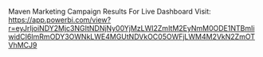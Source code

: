 Maven Marketing Campaign Results
For Live Dashboard Visit:
https://app.powerbi.com/view?r=eyJrIjoiNDY2Mjc3NGItNDNjNy00YjMzLWI2ZmItM2EyNmM0ODE1NTBmIiwidCI6ImRmODY3OWNkLWE4MGUtNDVkOC05OWFjLWM4M2VkN2ZmOTVhMCJ9

